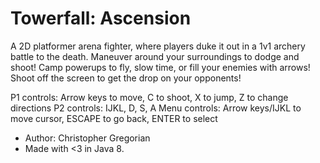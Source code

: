 # Towerfall: Ascension

A 2D platformer arena fighter, where players duke it out in a 1v1 archery battle to the death.
Maneuver around your surroundings to dodge and shoot!
Camp powerups to fly, slow time, or fill your enemies with arrows!
Shoot off the screen to get the drop on your opponents!

P1 controls: Arrow keys to move, C to shoot, X to jump, Z to change directions
P2 controls: IJKL, D, S, A
Menu controls: Arrow keys/IJKL to move cursor, ESCAPE to go back, ENTER to select

- Author: Christopher Gregorian
- Made with <3 in Java 8.

